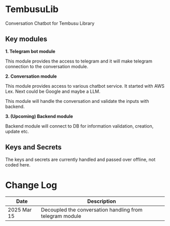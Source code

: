 # TembusuLib
Conversation Chatbot for Tembusu Library

## Key modules
**1. Telegram bot module**

This module provides the access to telegram and it will make telegram connection to the conversation module.

**2. Conversation module**

This module provides access to various chatbot service. It started with AWS Lex. Next could be Google and maybe a LLM. 

This module will handle the conversation and validate the inputs with backend.

**3. (Upcoming) Backend module**

Backend module will connect to DB for information validation, creation, update etc. 

## Keys and Secrets

The keys and secrets are currently handled and passed over offline, not coded here.


# Change Log
|Date|Description|
|---|---|
|2025 Mar 15| Decoupled the conversation handling from telegram module|
